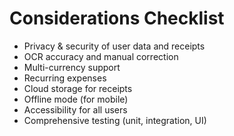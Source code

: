 # Considerations Checklist

- Privacy & security of user data and receipts
- OCR accuracy and manual correction
- Multi-currency support
- Recurring expenses
- Cloud storage for receipts
- Offline mode (for mobile)
- Accessibility for all users
- Comprehensive testing (unit, integration, UI) 